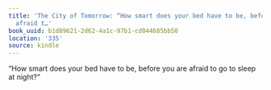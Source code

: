 ```yaml
---
title: 'The City of Tomorrow: “How smart does your bed have to be, before you are
  afraid t…'
book_uuid: b1d89621-2d62-4a1c-97b1-cd044685bb50
location: '335'
source: kindle
---
```


“How smart does your bed have to be, before you are afraid to go to sleep at night?”